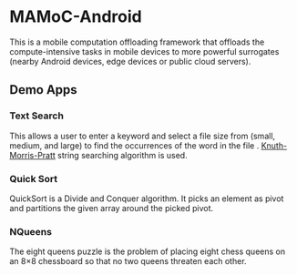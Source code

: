 # MAMoC-Android

This is a mobile computation offloading framework that offloads the compute-intensive tasks in mobile devices to more powerful
surrogates (nearby Android devices, edge devices or public cloud servers). 


## Demo Apps

### Text Search

This allows a user to enter a keyword and select a file size from (small, medium, and large) to find the occurrences of the word in the file . 
[Knuth-Morris-Pratt](https://www.nayuki.io/page/knuth-morris-pratt-string-matching) string searching algorithm is used. 

### Quick Sort
QuickSort is a Divide and Conquer algorithm. It picks an element as pivot and partitions the given array around the picked pivot.

### NQueens
The eight queens puzzle is the problem of placing eight chess queens on an 8×8 chessboard so that no two queens threaten each other.

